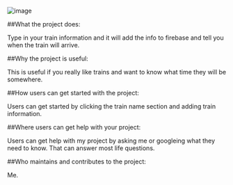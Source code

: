 ![image](../image/trainScreen.png)

##What the project does:

Type in your train information and it will add the info to firebase and tell you when the train will arrive.

##Why the project is useful:

This is useful if you really like trains and want to know what time they will be somewhere. 

##How users can get started with the project:

Users can get started by clicking the train name section and adding train information.

##Where users can get help with your project:

Users can get help with my project by asking me or googleing what they need to know. That can answer most life questions.

##Who maintains and contributes to the project:

Me.
